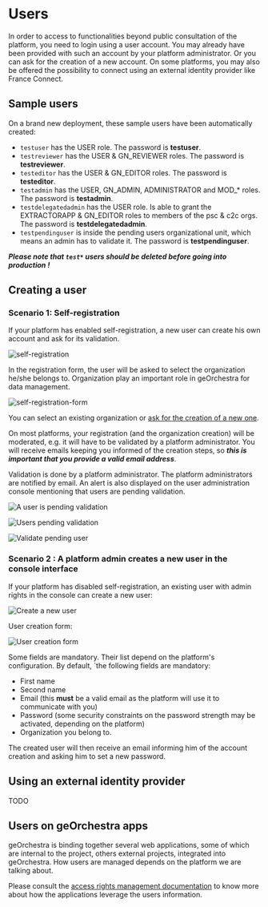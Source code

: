 # Users

In order to access to functionalities beyond public consultation of the platform, you need to login using a user account. 
You may already have been provided with such an account by your platform administrator. Or you can ask for the creation of a new account.
On some platforms, you may also be offered the possibility to connect using an external identity provider like France Connect.

## Sample users

On a brand new deployment, these sample users have been automatically created:

 * ```testuser``` has the USER role. The password is **testuser**.
 * ```testreviewer``` has the USER & GN_REVIEWER roles. The password is **testreviewer**.
 * ```testeditor``` has the USER & GN_EDITOR roles. The password is **testeditor**.
 * ```testadmin``` has the USER, GN_ADMIN, ADMINISTRATOR and MOD_\* roles. The password is **testadmin**.
 * ```testdelegatedadmin``` has the USER role. Is able to grant the EXTRACTORAPP & GN_EDITOR roles to members of the psc & c2c orgs. The password is **testdelegatedadmin**.
 * ```testpendinguser``` is inside the pending users organizational unit, which means an admin has to validate it. The password is **testpendinguser**.

***Please note that `test*` users should be deleted before going into production !***

## Creating a user

### Scenario 1: Self-registration
If your platform has enabled self-registration, a new user can create his own account and ask for its validation.

![self-registration](images/self-registration.jpg)

In the registration form, the user will be asked to select the organization he/she belongs to. Organization play an important role in geOrchestra for data management. 

![self-registration-form](images/self-registration-form.jpg)

You can select an existing organization or [ask for the creation of a new one](organizations.md).

On most platforms, your registration (and the organization creation) will be moderated, e.g. it will have to be validated by a platform administrator. You will receive emails keeping you informed of the creation steps, so ***this is important that you provide a valid email address***.

Validation is done by a platform administrator. The platform administrators are notified by email. An alert is also displayed on the user administration console mentioning that users are pending validation.

![A user is pending validation](images/a-user-is-pending-validation.jpg)

![Users pending validation](images/users-pending-validation.jpg)

![Validate pending user](images/validate-pending-user.jpg)


### Scenario 2 : A platform admin creates a new user in the console interface
If your platform has disabled self-registration, an existing user with admin rights in the console can create a new user:

![Create a new user](images/user-creation-2.jpg)

User creation form:


![User creation form](images/user-creation-form.jpg)

Some fields are mandatory. Their list depend on the platform's configuration. By default, `the following fields are mandatory:

- First name
- Second name
- Email (this **must** be a valid email as the platform will use it to communicate with you)
- Password (some security constraints on the password strength may be activated, depending on the platform)
- Organization you belong to.

The created user will then receive an email informing him of the account creation and asking him to set a new password.

## Using an external identity provider

TODO

## Users on geOrchestra apps

geOrchestra is binding together several web applications, some of which are internal to the project, others external projects, integrated into geOrchestra. How users are managed depends on the platform we are talking about. 

Please consult the [access rights management documentation](../rights_management/index.md) to know more about how the applications leverage the users information.